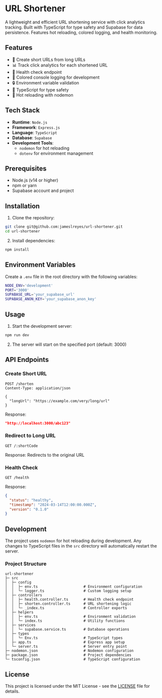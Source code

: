 # URL Shortener

A lightweight and efficient URL shortening service with click analytics tracking. Built with TypeScript for type safety and Supabase for data persistence. Features hot reloading, colored logging, and health monitoring.

## Features

- 🔗 Create short URLs from long URLs
- 📊 Track click analytics for each shortened URL
- 🏥 Health check endpoint
- 🎨 Colored console logging for development
- 🔒 Environment variable validation
- 📝 TypeScript for type safety
- 🚀 Hot reloading with nodemon

## Tech Stack

- **Runtime**: `Node.js`
- **Framework**: `Express.js`
- **Language**: `TypeScript`
- **Database**: `Supabase`
- **Development Tools**:
  - `nodemon` for hot reloading
  - `dotenv` for environment management

## Prerequisites

- Node.js (v14 or higher)
- npm or yarn
- Supabase account and project

## Installation

1. Clone the repository:

```bash
git clone git@github.com:jameslreyes/url-shortener.git
cd url-shortener
```

2. Install dependencies:

```bash
npm install
```

## Environment Variables

Create a `.env` file in the root directory with the following variables:

```bash
NODE_ENV='development'
PORT='3000'
SUPABASE_URL='your_supabase_url'
SUPABASE_ANON_KEY='your_supabase_anon_key'
```

## Usage

1. Start the development server:

```bash
npm run dev
```

2. The server will start on the specified port (default: 3000)

## API Endpoints

### Create Short URL

```http
POST /shorten
Content-Type: application/json

{
  "longUrl": "https://example.com/very/long/url"
}
```

Response:

```json
"http://localhost:3000/abc123"
```

### Redirect to Long URL

```http
GET /:shortCode
```

Response: Redirects to the original URL

### Health Check

```http
GET /health
```

Response:

```json
{
  "status": "healthy",
  "timestamp": "2024-03-14T12:00:00.000Z",
  "version": "0.1.0"
}
```

## Development

The project uses `nodemon` for hot reloading during development. Any changes to TypeScript files in the `src` directory will automatically restart the server.

### Project Structure

```text
url-shortener
├─ src
│  ├─ config
│  │  ├─ env.ts                     # Environment configuration
│  │  └─ logger.ts                  # Custom logging setup
│  ├─ controllers
│  │  ├─ health.controller.ts       # Health check endpoint
│  │  ├─ shorten.controller.ts      # URL shortening logic
│  │  └─ _index.ts                  # Controller exports
│  ├─ helpers
│  │  ├─ env.ts                     # Environment validation
│  │  └─ index.ts                   # Utility functions
│  ├─ services
│  │  └─ supabase.service.ts        # Database operations
│  ├─ types
│  │  └─ Env.ts                     # TypeScript types
│  ├─ app.ts                        # Express app setup
│  └─ server.ts                     # Server entry point
├─ nodemon.json                     # Nodemon configuration
├─ package.json                     # Project dependencies
└─ tsconfig.json                    # TypeScript configuration
```

## License

This project is licensed under the MIT License - see the [LICENSE](LICENSE) file for details.